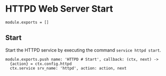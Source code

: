 
# HTTPD Web Server Start

    module.exports = []

## Start

Start the HTTPD service by executing the command `service httpd start`.

    module.exports.push name: 'HTTPD # Start', callback: (ctx, next) ->
      {action} = ctx.config.httpd
      ctx.service srv_name: 'httpd', action: action, next